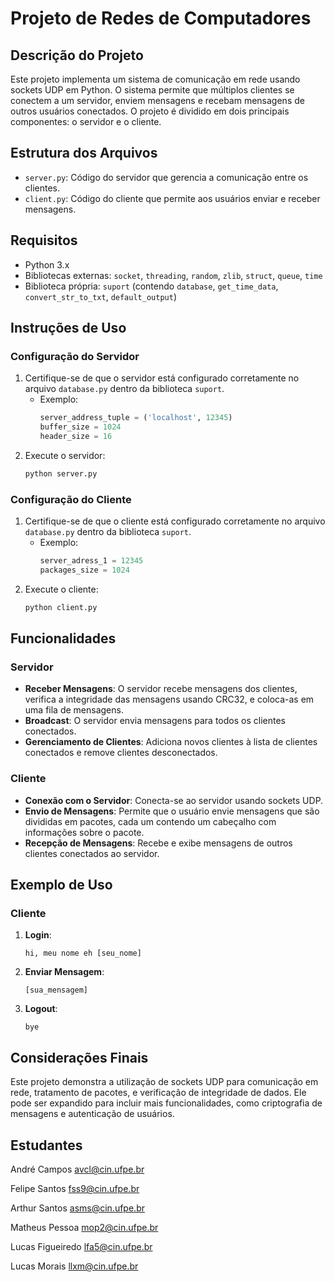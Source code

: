 # Projeto de Redes de Computadores

## Descrição do Projeto

Este projeto implementa um sistema de comunicação em rede usando sockets UDP em Python. O sistema permite que múltiplos clientes se conectem a um servidor, enviem mensagens e recebam mensagens de outros usuários conectados. O projeto é dividido em dois principais componentes: o servidor e o cliente.

## Estrutura dos Arquivos

- `server.py`: Código do servidor que gerencia a comunicação entre os clientes.
- `client.py`: Código do cliente que permite aos usuários enviar e receber mensagens.

## Requisitos

- Python 3.x
- Bibliotecas externas: `socket`, `threading`, `random`, `zlib`, `struct`, `queue`, `time`
- Biblioteca própria: `suport` (contendo `database`, `get_time_data`, `convert_str_to_txt`, `default_output`)

## Instruções de Uso

### Configuração do Servidor

1. Certifique-se de que o servidor está configurado corretamente no arquivo `database.py` dentro da biblioteca `suport`.
   - Exemplo:
     ```python
     server_address_tuple = ('localhost', 12345)
     buffer_size = 1024
     header_size = 16
     ```
2. Execute o servidor:
   ```bash
   python server.py
   ```

### Configuração do Cliente

1. Certifique-se de que o cliente está configurado corretamente no arquivo `database.py` dentro da biblioteca `suport`.
   - Exemplo:
     ```python
     server_adress_1 = 12345
     packages_size = 1024
     ```
2. Execute o cliente:
   ```bash
   python client.py
   ```

## Funcionalidades

### Servidor

- **Receber Mensagens**: O servidor recebe mensagens dos clientes, verifica a integridade das mensagens usando CRC32, e coloca-as em uma fila de mensagens.
- **Broadcast**: O servidor envia mensagens para todos os clientes conectados.
- **Gerenciamento de Clientes**: Adiciona novos clientes à lista de clientes conectados e remove clientes desconectados.

### Cliente

- **Conexão com o Servidor**: Conecta-se ao servidor usando sockets UDP.
- **Envio de Mensagens**: Permite que o usuário envie mensagens que são divididas em pacotes, cada um contendo um cabeçalho com informações sobre o pacote.
- **Recepção de Mensagens**: Recebe e exibe mensagens de outros clientes conectados ao servidor.

## Exemplo de Uso

### Cliente

1. **Login**:
   ```
   hi, meu nome eh [seu_nome]
   ```

2. **Enviar Mensagem**:
   ```
   [sua_mensagem]
   ```

3. **Logout**:
   ```
   bye
   ```

## Considerações Finais

Este projeto demonstra a utilização de sockets UDP para comunicação em rede, tratamento de pacotes, e verificação de integridade de dados. Ele pode ser expandido para incluir mais funcionalidades, como criptografia de mensagens e autenticação de usuários.

## Estudantes
André Campos 	avcl@cin.ufpe.br

Felipe Santos	fss9@cin.ufpe.br

Arthur Santos	asms@cin.ufpe.br

Matheus Pessoa	mop2@cin.ufpe.br

Lucas Figueiredo	lfa5@cin.ufpe.br

Lucas Morais	llxm@cin.ufpe.br

